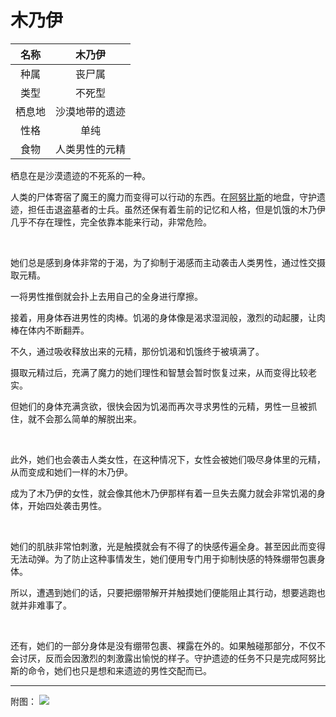 # 木乃伊

|名称|木乃伊|
|:-:|:-:|
|种属|丧尸属|
|类型|不死型|
|栖息地|沙漠地带的遗迹|
|性格|单纯|
|食物|人类男性的元精|

栖息在是沙漠遗迹的不死系的一种。

人类的尸体寄宿了魔王的魔力而变得可以行动的东西。在[阿努比斯](69阿努比斯.md)的地盘，守护遗迹，担任击退盗墓者的士兵。虽然还保有着生前的记忆和人格，但是饥饿的木乃伊几乎不存在理性，完全依靠本能来行动，非常危险。

<br>

她们总是感到身体非常的于渴，为了抑制于渴感而主动袭击人类男性，通过性交摄取元精。

一将男性推倒就会扑上去用自己的全身进行摩擦。

接着，用身体吞进男性的肉棒。饥渴的身体像是渴求湿润般，激烈的动起腰，让肉棒在体内不断翻弄。

不久，通过吸收释放出来的元精，那份饥渴和饥饿终于被填满了。

摄取元精过后，充满了魔力的她们理性和智慧会暂时恢复过来，从而变得比较老实。

但她们的身体充满贪欲，很快会因为饥渴而再次寻求男性的元精，男性一旦被抓住，就不会那么简单的解脱出来。

<br>

此外，她们也会袭击人类女性，在这种情况下，女性会被她们吸尽身体里的元精，从而变成和她们一样的木乃伊。

成为了木乃伊的女性，就会像其他木乃伊那样有着一旦失去魔力就会非常饥渴的身体，开始四处袭击男性。

<br>

她们的肌肤非常怕刺激，光是触摸就会有不得了的快感传遍全身。甚至因此而变得无法动弹。为了防止这种事情发生，她们便用专门用于抑制快感的特殊绷带包裹身体。

所以，遭遇到她们的话，只要把绷带解开并触摸她们便能阻止其行动，想要逃跑也就并非难事了。

<br>

还有，她们的一部分身体是没有绷带包裹、裸露在外的。如果触碰那部分，不仅不会讨厌，反而会因激烈的刺激露出愉悦的样子。守护遗迹的任务不只是完成阿努比斯的命令，她们也只是想和来遗迹的男性交配而已。

---

附图： ![](img/魔物娘图鉴I/150-151木乃伊.jpg)